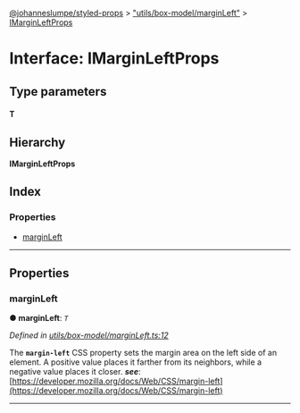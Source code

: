 [@johanneslumpe/styled-props](../README.md) > ["utils/box-model/marginLeft"](../modules/_utils_box_model_marginleft_.md) > [IMarginLeftProps](../interfaces/_utils_box_model_marginleft_.imarginleftprops.md)

# Interface: IMarginLeftProps

## Type parameters
#### T 
## Hierarchy

**IMarginLeftProps**

## Index

### Properties

* [marginLeft](_utils_box_model_marginleft_.imarginleftprops.md#marginleft)

---

## Properties

<a id="marginleft"></a>

###  marginLeft

**● marginLeft**: *`T`*

*Defined in [utils/box-model/marginLeft.ts:12](https://github.com/johanneslumpe/styled-props/blob/3abf398/src/utils/box-model/marginLeft.ts#L12)*

The **`margin-left`** CSS property sets the margin area on the left side of an element. A positive value places it farther from its neighbors, while a negative value places it closer.
*__see__*: [https://developer.mozilla.org/docs/Web/CSS/margin-left](https://developer.mozilla.org/docs/Web/CSS/margin-left)

___

